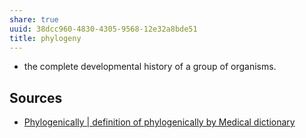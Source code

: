 ```yaml
---
share: true
uuid: 38dcc960-4830-4305-9568-12e32a8bde51
title: phylogeny
---
```

* the complete developmental history of a group of organisms. 

## Sources

* [Phylogenically | definition of phylogenically by Medical dictionary](https://medical-dictionary.thefreedictionary.com/phylogenically)